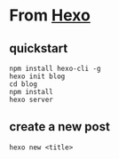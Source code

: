 # From [Hexo](https://hexo.io/)

## quickstart

```
npm install hexo-cli -g
hexo init blog
cd blog
npm install
hexo server
```

## create a new post

```
hexo new <title>
```